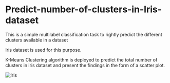 # Predict-number-of-clusters-in-Iris-dataset

This is a simple multilabel classification task to rightly predict the different clusters available in a dataset 

Iris dataset is used for this purpose.


K-Means Clustering algorithm is deployed to predict the total number of clusters in iris dataset and present the findings in the form of a scatter plot. 

![Iris](https://github.com/user-attachments/assets/0a163aa2-e999-4347-827a-6bc74ac5211b)


